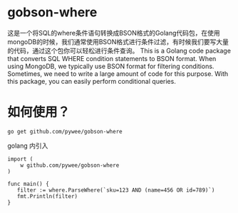 # gobson-where

这是一个将SQL的where条件语句转换成BSON格式的Golang代码包，在使用mongoDB的时候，我们通常使用BSON格式进行条件过滤，有时候我们要写大量的代码，通过这个包你可以轻松进行条件查询。
This is a Golang code package that converts SQL WHERE condition statements to BSON format. When using MongoDB, we typically use BSON format for filtering conditions. Sometimes, we need to write a large amount of code for this purpose. With this package, you can easily perform conditional queries.


# 如何使用？

```
go get github.com/pywee/gobson-where
```

golang 内引入
```
import (
    w github.com/pywee/gobson-where
)

func main() {
   filter := where.ParseWhere(`sku=123 AND (name=456 OR id=789)`) 
   fmt.Println(filter)
}

```